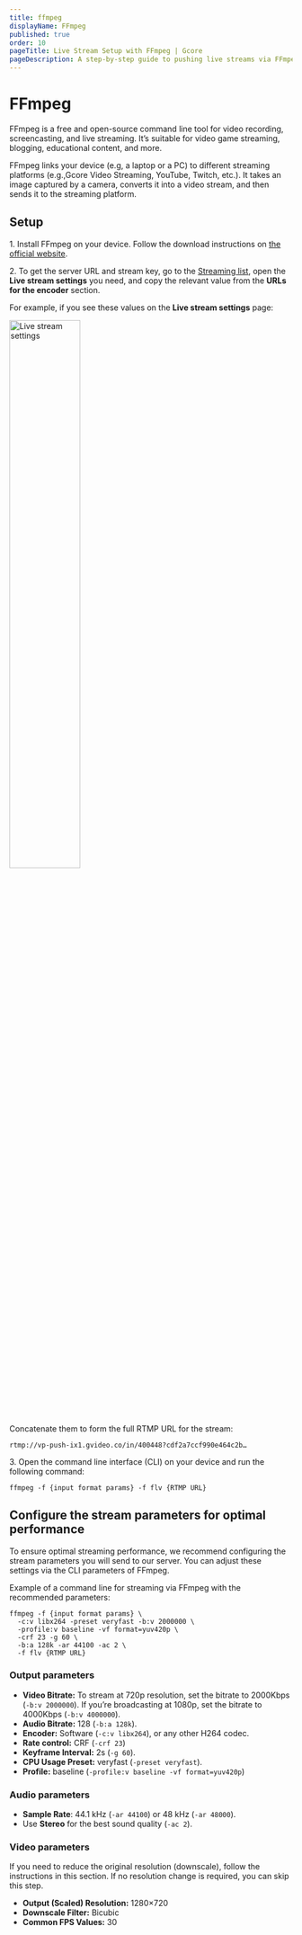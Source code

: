 ```yaml
---
title: ffmpeg
displayName: FFmpeg
published: true
order: 10
pageTitle: Live Stream Setup with FFmpeg | Gcore
pageDescription: A step-by-step guide to pushing live streams via FFmpeg.
---
```


# FFmpeg

FFmpeg is a free and open-source command line tool for video recording, screencasting, and live streaming. It’s suitable for video game streaming, blogging, educational content, and more.

FFmpeg links your device (e.g, a laptop or a PC) to different streaming platforms (e.g.,Gcore Video Streaming, YouTube, Twitch, etc.). It takes an image captured by a camera, converts it into a video stream, and then sends it to the streaming platform.

## Setup

1\. Install FFmpeg on your device. Follow the download instructions on <a href="https://ffmpeg.org/download.html" target="_blank">the official website</a>.

2\. To get the server URL and stream key, go to the <a href="https://streaming.gcore.com/streaming/list" target="_blank">Streaming list</a>, open the **Live stream settings** you need, and copy the relevant value from the **URLs for the encoder** section.

For example, if you see these values on the **Live stream settings** page:

<img src="https://assets.gcore.pro/docs/streaming-platform/live-streaming/push-live-streams-software/push-live-streams-via-obs/11774973436177.png" alt="Live stream settings" width="50%">

Concatenate them to form the full RTMP URL for the stream:

    rtmp://vp-push-ix1.gvideo.co/in/400448?cdf2a7ccf990e464c2b…

3\. Open the command line interface (CLI) on your device and run the following command:

    ffmpeg -f {input format params} -f flv {RTMP URL}

## Configure the stream parameters for optimal performance

To ensure optimal streaming performance, we recommend configuring the stream parameters you will send to our server. You can adjust these settings via the CLI parameters of FFmpeg.

Example of a command line for streaming via FFmpeg with the recommended parameters:

    ffmpeg -f {input format params} \
      -c:v libx264 -preset veryfast -b:v 2000000 \
      -profile:v baseline -vf format=yuv420p \
      -crf 23 -g 60 \
      -b:a 128k -ar 44100 -ac 2 \
      -f flv {RTMP URL}

### Output parameters

-   **Video Bitrate:** To stream at 720p resolution, set the bitrate to 2000Kbps (`-b:v 2000000`). If you’re broadcasting at 1080p, set the bitrate to 4000Kbps (`-b:v 4000000`).
-   **Audio Bitrate:** 128 (`-b:a 128k`).
-   **Encoder:** Software (`-c:v libx264`), or any other H264 codec.
-   **Rate control:** CRF (`-crf 23`)
-   **Keyframe Interval:** 2s (`-g 60`).
-   **CPU Usage Preset:** veryfast (`-preset veryfast`).
-   **Profile:** baseline (`-profile:v baseline -vf format=yuv420p`)

### Audio parameters

-   **Sample Rate**: 44.1 kHz (`-ar 44100`) or 48 kHz (`-ar 48000`).
-   Use **Stereo** for the best sound quality (`-ac 2`).

### Video parameters

If you need to reduce the original resolution (downscale), follow the instructions in this section. If no resolution change is required, you can skip this step.

-   **Output (Scaled) Resolution:** 1280×720
-   **Downscale Filter:** Bicubic
-   **Common FPS Values:** 30
